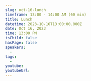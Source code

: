 ```yaml
---
slug: oct-16-lunch
timeframe: 13:00 - 14:00 AM (60 min)
title: Lunch
datetime: 2023-10-16T13:00:00.000Z
date: Oct 16, 2023
time: 13:00 PM
isChild: false
hasPage: false
speakers:
  -
tags:
  -
youtube:
youtubeUrl:
---
```


